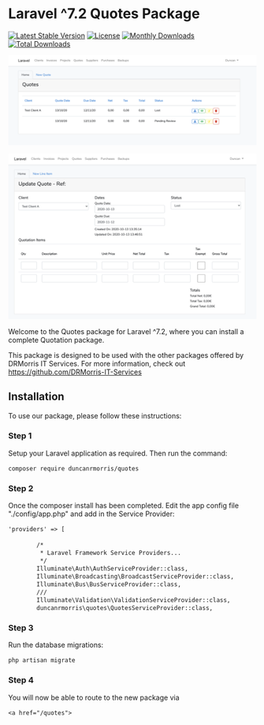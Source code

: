 # Laravel ^7.2 Quotes Package

[![Latest Stable Version](https://poser.pugx.org/duncanrmorris/quotes/v)](//packagist.org/packages/duncanrmorris/quotes)
[![License](https://poser.pugx.org/duncanrmorris/quotes/license)](//packagist.org/packages/duncanrmorris/quotes)
[![Monthly Downloads](https://poser.pugx.org/duncanrmorris/quotes/d/monthly)](//packagist.org/packages/duncanrmorris/quotes)
[![Total Downloads](https://poser.pugx.org/duncanrmorris/quotes/downloads)](//packagist.org/packages/duncanrmorris/quotes)

![Quotes Overview](quotes_overview.png)

![Quotes Details](quotes_details.png)

Welcome to the Quotes package for Laravel ^7.2, where you can install a complete Quotation package.

This package is designed to be used with the other packages offered by DRMorris IT Services.  For more information, check out https://github.com/DRMorris-IT-Services



## Installation
To use our package, please follow these instructions:

### Step 1
Setup your Laravel application as required.  Then run the command:
````
composer require duncanrmorris/quotes
````

### Step 2
Once the composer install has been completed.  Edit the app config file "./config/app.php" and add in the Service Provider:

````
'providers' => [

        /*
         * Laravel Framework Service Providers...
         */
        Illuminate\Auth\AuthServiceProvider::class,
        Illuminate\Broadcasting\BroadcastServiceProvider::class,
        Illuminate\Bus\BusServiceProvider::class,
        ///
        Illuminate\Validation\ValidationServiceProvider::class,
        duncanrmorris\quotes\QuotesServiceProvider::class,
````

### Step 3
Run the database migrations:
````
php artisan migrate
````

### Step 4
You will now be able to route to the new package via
````
<a href="/quotes">
````

